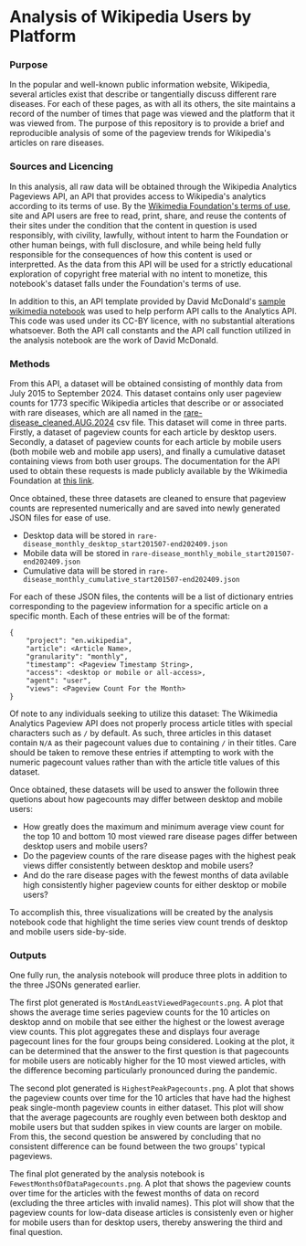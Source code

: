 # Analysis of Wikipedia Users by Platform

### Purpose

In the popular and well-known public information website, Wikipedia, several articles exist that describe or tangentially discuss different rare diseases. For each of these pages, as with all its others, the site maintains a record of the number of times that page was viewed and the platform that it was viewed from. The purpose of this repository is to provide a brief and reproducible analysis of some of the pageview trends for Wikipedia's articles on rare diseases.

### Sources and Licencing

In this analysis, all raw data will be obtained through the Wikipedia Analytics Pageviews API, an API that provides access to Wikipedia's analytics according to its terms of use. By the [Wikimedia Foundation's terms of use](https://foundation.wikimedia.org/wiki/Policy:Terms_of_Use), site and API users are free to read, print, share, and reuse the contents of their sites under the condition that the content in question is used responsibly, with civility, lawfully, without intent to harm the Foundation or other human beings, with full disclosure, and while being held fully responsible for the consequences of how this content is used or interpretted. As the data from this API will be used for a strictly educational exploration of copyright free material with no intent to monetize, this notebook's dataset falls under the Foundation's terms of use.

In addition to this, an API template provided by David McDonald's [sample wikimedia notebook](wp_article_views_example.ipynb) was used to help perform API calls to the Analytics API. This code was used under its CC-BY licence, with no substantial alterations whatsoever. Both the API call constants and the API call function utilized in the analysis notebook are the work of David McDonald.

### Methods

From this API, a dataset will be obtained consisting of monthly data from July 2015 to September 2024. This dataset contains only user pageview counts for 1773 specific Wikipedia articles that describe or or associated with rare diseases, which are all named in the [rare-disease_cleaned.AUG.2024](rare-disease_cleaned.AUG.2024.csv) csv file. This dataset will come in three parts. Firstly, a dataset of pageview counts for each article by desktop users. Secondly, a dataset of pageview counts for each article by mobile users (both mobile web and mobile app users), and finally a cumulative dataset containing views from both user groups. The documentation for the API used to obtain these requests is made publicly available by the Wikimedia Foundation at [this link](https://doc.wikimedia.org/generated-data-platform/aqs/analytics-api/reference/page-views.html).

Once obtained, these three datasets are cleaned to ensure that pageview counts are represented numerically and are saved into newly generated JSON files for ease of use.
* Desktop data will be stored in `rare-disease_monthly_desktop_start201507-end202409.json`
* Mobile data will be stored in `rare-disease_monthly_mobile_start201507-end202409.json`
* Cumulative data will be stored in `rare-disease_monthly_cumulative_start201507-end202409.json`

For each of these JSON files, the contents will be a list of dictionary entries corresponding to the pageview information for a specific article on a specific month. Each of these entries will be of the format:

```
{
    "project": "en.wikipedia",
    "article": <Article Name>,
    "granularity": "monthly",
    "timestamp": <Pageview Timestamp String>,
    "access": <desktop or mobile or all-access>,
    "agent": "user",
    "views": <Pageview Count For the Month>
}
```

Of note to any individuals seeking to utilize this dataset: The Wikimedia Analytics Pageview API does not properly process article titles with special characters such as `/` by default. As such, three articles in this dataset contain `N/A` as their pagecount values due to containing `/` in their titles. Care should be taken to remove these entries if attempting to work with the numeric pagecount values rather than with the article title values of this dataset.

Once obtained, these datasets will be used to answer the followin three quetions about how pagecounts may differ between desktop and mobile users:
* How greatly does the maximum and minimum average view count for the top 10 and bottom 10 most viewed rare disease pages differ between desktop users and mobile users?
* Do the pageview counts of the rare disease pages with the highest peak views differ consistently between desktop and mobile users?
* And do the rare disease pages with the fewest months of data avilable high consistently higher pageview counts for either desktop or mobile users?

To accomplish this, three visualizations will be created by the analysis notebook code that highlight the time series view count trends of desktop and mobile users side-by-side.

### Outputs

One fully run, the analysis notebook will produce three plots in addition to the three JSONs generated earlier.

The first plot generated is `MostAndLeastViewedPagecounts.png`. A plot that shows the average time series pageview counts for the 10 articles on desktop annd on mobile that see either the highest or the lowest average view counts. This plot aggregates these and displays four average pagecount lines for the four groups being considered. Looking at the plot, it can be determined that the answer to the first question is that pagecounts for mobile users are noticably higher for the 10 most viewed articles, with the difference becoming particularly pronounced during the pandemic.

The second plot generated is `HighestPeakPagecounts.png`. A plot that shows the pageview counts over time for the 10 articles that have had the highest peak single-month pageview counts in either dataset. This plot will show that the average pagecounts are roughly even between both desktop and mobile users but that sudden spikes in view counts are larger on mobile. From this, the second question be answered by concluding that no consistent difference can be found between the two groups' typical pageviews.

The final plot generated by the analysis notebook is `FewestMonthsOfDataPagecounts.png`. A plot that shows the pageview counts over time for the articles with the fewest months of data on record (excluding the three articles with invalid names). This plot will show that the pageview counts for low-data disease articles is consistenly even or higher for mobile users than for desktop users, thereby answering the third and final question.
